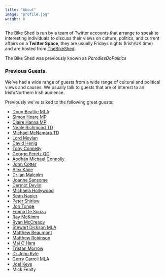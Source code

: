 ```yaml
---
title: "About"
image: "profile.jpg"
weight: 8
---
```


The Bike Shed is run by a team of Twitter accounts that arrange to speak to interesting individuals to discuss their views on culture, politics, and current affairs on a **Twitter Space**, they are usually Fridays nights (Irish/UK time) and are hosted from [TheBikeShed](https://twitter.com/TheBikeShed).

The Bike Shed was previously known as *ParodiesDoPolitics*

### Previous Guests.

We've had a wide range of guests from a wide range of cultural and political views and causes. We usually talk to guests that are of interest to an Irish/Northern Irish audience.

Previously we've talked to the following great guests:

* [Doug Beattie MLA](https://twitter.com/BeattieDoug)
* [Simon Hoare MP](https://twitter.com/Simon4NDorset)
* [Claire Hanna MP](https://twitter.com/ClaireHanna)
* [Neale Richmond TD](https://twitter.com/nealerichmond)
* [Michael McNamara TD](https://twitter.com/MlMcNamaraTD)
* [Lord Moylan](https://twitter.com/danielmgmoylan)
* [David Henig](https://twitter.com/DavidHenigUK)
* [Tony Connelly](https://twitter.com/tconnellyRTE)
* [George Peretz QC](https://twitter.com/GeorgePeretzQC)
* [Aodhán Michael Connolly](https://twitter.com/MichaelAodhan)
* [John Cotter](https://twitter.com/John_Cotter)
* [Alex Kane](https://twitter.com/AlexKane221b)
* [Dr Ian Malcolm](https://twitter.com/Dr_Eoin_Malcolm)
* [Joanne Sansome](https://twitter.com/joanne_sansome)
* [Dermot Devlin](https://twitter.com/castleDD)
* [Michaela Hollywood](https://twitter.com/KylaHollywood)
* [Seán Napier](https://twitter.com/Seanofthesouth)
* [Peter Shirlow](https://twitter.com/PeterShirlow)
* [Jon Tonge](https://twitter.com/JonTonge)
* [Emma De Souza](https://twitter.com/EmmandJDeSouza)
* [Ray McKimm](https://twitter.com/raymckimm)
* [Ryan McCready](https://twitter.com/Ryan_McCready)
* [Stewart Dickson MLA](https://twitter.com/stewartcdickson)
* [Matthew Beaumont](https://twitter.com/themrmatthew)
* [Matthew Robinson](https://twitter.com/matrobinson)
* [Mal O'Hara](https://twitter.com/oharamal)
* [Tristan Morrow](https://twitter.com/TrisBurnedLands)
* [Dr John Kyle](https://twitter.com/cllrjohnkyle)
* [Gerry Carroll MLA](https://twitter.com/GerryCarrollPBP)
* [Joel Keys](https://twitter.com/JoelKeysNI)
* Mick Fealty
